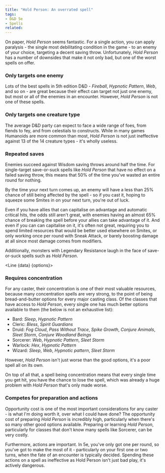 ```yaml
---
title: "Hold Person: An overrated spell"
tags:
- D&D 5e
- Spells
related:
---
```

<script>
    import { Line } from 'svelte-chartjs';
    import { data, options } from '$lib/data/hold-person.js';
    import {
    Chart as ChartJS,
    Title,
    Tooltip,
    Legend,
    LineElement,
    LinearScale,
    PointElement,
    CategoryScale,
  } from 'chart.js';

  ChartJS.register(
    Title,
    Tooltip,
    Legend,
    LineElement,
    LinearScale,
    PointElement,
    CategoryScale
  );
</script>
On paper, *Hold Person* seems fantastic. For a single action, you can apply paralysis - the single most debilitating condition in the game - to an enemy of your choice, targeting a decent saving throw. Unfortunately, *Hold Person* has a number of downsides that make it not only bad, but one of the worst spells on offer.

### Only targets one enemy
Lots of the best spells in 5th edition D&D - *Fireball*, *Hypnotic Pattern*, *Web*, and so on - are great because their effect can target not just one enemy, but most or all of the enemies in an encounter. However, *Hold Person* is not one of these spells.

### Only targets one creature type
The average D&D party can expect to face a wide range of foes, from fiends to fey, and from celestials to constructs. While in many games Humanoids are more common than most, *Hold Person* is not just ineffective against 13 of the 14 creature types - it's wholly useless.

### Repeated saves
Enemies succeed against Wisdom saving throws around half the time. For single-target save-or-suck spells like *Hold Person* that have no effect on a failed saving throw, this means that 50% of the time you've wasted an entire round for nothing.

By the time your next turn comes up, an enemy will have a less than 25% chance of still being affected by the spell - so if you cast it, hoping to squeeze some Smites in on your next turn, you're out of luck.

Even if you have allies that can capitalise on advantage and automatic critical hits, the odds still aren't great, with enemies having an almost 65% chance of breaking the spell before your allies can take advantage of it. And even if you can can capitalise on it, it's often not great, requiring you to spend limited resources that would be better used elsewhere on Smites, or only working once per round with Sneak Attack, or barely boosting damage at all since most damage comes from modifiers.

Additionally, monsters with Legendary Resistance laugh in the face of save-or-suck spells such as *Hold Person*.

<Line {data} {options}></Line>

### Requires concentration
For any caster, their concentration is one of their most valuable resources, because many concentration spells are very strong, to the point of being bread-and-butter options for every major casting class. Of the classes that have access to *Hold Person*, every single one has much better options available to them (the below is not an exhaustive list):
- Bard: *Sleep*, *Hypnotic Pattern*
- Cleric: *Bless*, *Spirit Guardians*
- Druid: *Fog Cloud*, *Pass Without Trace*, *Spike Growth*, *Conjure Animals*, *Sleet Storm*, *Conjure Woodland Beings*
- Sorcerer: *Web*, *Hypnotic Pattern*, *Sleet Storm*
- Warlock: *Hex*, *Hypnotic Pattern*
- Wizard: *Sleep*, *Web*, *Hypnotic pattern*, *Sleet Storm*

However, *Hold Person* isn't just worse than the good options, it's a poor spell all on its own.

On top of all that, a spell being concentration means that every single time you get hit, you have the chance to lose the spell, which was already a huge problem with *Hold Person* that's only made worse.

### Competes for preparation and actions
Opportunity cost is one of the most important considerations for any caster - is what I'm doing worth it, over what I could have done? The opportunity cost of preparing *Hold Person* is incredibly high, particularly when there's so many other good options available. Preparing or learning *Hold Person*, particularly for classes that don't know many spells like Sorcerer, can be very costly.

Furthermore, actions are important. In 5e, you've only got one per round, so you've got to make the most of it - particularly on your first one or two turns, when the fate of an encounter is typically decided. Spending these actions on a spell as ineffective as Hold Person isn't just bad play, it's actively dangerous.